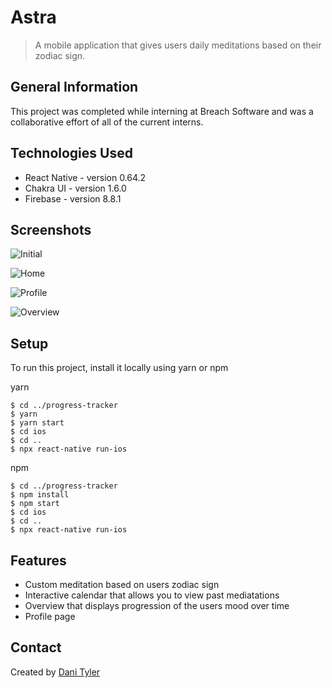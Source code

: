 # Astra

> A mobile application that gives users daily meditations based on their zodiac sign.

## General Information

This project was completed while interning at Breach Software and was a collaborative effort of all of the current interns.

## Technologies Used

-   React Native - version 0.64.2
-   Chakra UI - version 1.6.0
-   Firebase - version 8.8.1

## Screenshots

![Initial](./initial.png)

![Home](./home.png)

![Profile](./profile.png)

![Overview](./overview.png)

## Setup

To run this project, install it locally using yarn or npm

yarn

```
$ cd ../progress-tracker
$ yarn
$ yarn start
$ cd ios
$ cd ..
$ npx react-native run-ios
```

npm

```
$ cd ../progress-tracker
$ npm install
$ npm start
$ cd ios
$ cd ..
$ npx react-native run-ios
```

## Features

-  Custom meditation based on users zodiac sign
-  Interactive calendar that allows you to view past mediatations
-  Overview that displays progression of the users mood over time
-  Profile page

## Contact

Created by [Dani Tyler](https://www.dani-tyler.com)
